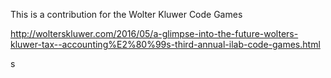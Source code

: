 This is a contribution for the Wolter Kluwer Code Games

http://wolterskluwer.com/2016/05/a-glimpse-into-the-future-wolters-kluwer-tax--accounting%E2%80%99s-third-annual-ilab-code-games.html

s